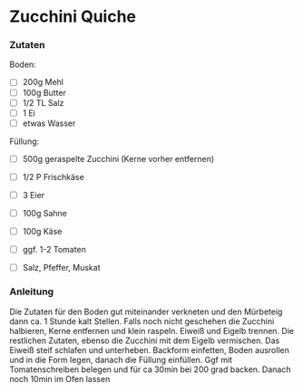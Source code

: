 # Zucchini Quiche

### Zutaten

Boden:
- [ ] 200g Mehl
- [ ] 100g Butter
- [ ] 1/2 TL Salz
- [ ] 1 Ei  
- [ ] etwas Wasser
  
Füllung:
- [ ] 500g geraspelte Zucchini (Kerne vorher entfernen)
- [ ] 1/2 P Frischkäse
- [ ] 3 Eier
- [ ] 100g Sahne
- [ ] 100g Käse
- [ ] ggf. 1-2 Tomaten 
- [ ] Salz, Pfeffer, Muskat


### Anleitung
Die Zutaten für den Boden gut miteinander verkneten und den Mürbeteig dann ca. 1 Stunde kalt Stellen.
Falls noch nicht geschehen die Zucchini halbieren, Kerne entfernen und klein raspeln. 
Eiweiß und Eigelb trennen. Die restlichen Zutaten, ebenso die Zucchini mit dem Eigelb vermischen. 
Das Eiweiß steif schlafen und unterheben. 
Backform einfetten, Boden ausrollen und in die Form legen, danach die Füllung einfüllen. 
Ggf mit Tomatenschreiben belegen und für ca 30min bei 200 grad backen. 
Danach noch 10min im Ofen lassen